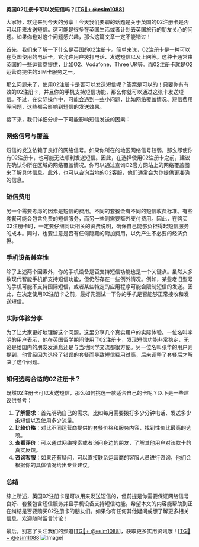 **英国02注册卡可以发短信吗？[[TG💪+ @esim1088](https://t.me/s/esim1088)]**

大家好，欢迎来到今天的分享！今天我们要聊的话题是关于英国的02注册卡是否可以用来发送短信。这可能是很多在英国生活或者计划去英国旅行的朋友关心的问题。如果你也对这个问题感兴趣，那么这篇文章一定不能错过！

首先，我们来了解一下什么是英国的02注册卡。简单来说，02注册卡是一种可以在英国使用的电话卡，它允许用户拨打电话、发送短信以及上网等。这种卡通常由英国的一些运营商提供，比如O2、Vodafone、Three UK等。而02注册卡就是O2运营商提供的SIM卡服务之一。

那么问题来了，使用02注册卡是否可以发送短信呢？答案是可以的！只要你有有效的02注册卡，并且你的手机支持短信功能，那么你就可以通过这张卡发送短信。不过，在实际操作中，可能会遇到一些小问题，比如网络覆盖情况、短信费用等问题，这些都会影响到短信的发送效果。

接下来，我们详细分析一下可能影响短信发送的因素：

### 网络信号与覆盖

短信的发送依赖于良好的网络信号。如果你所在的地区网络信号较弱，那么即使你有02注册卡，也可能无法顺利发送短信。因此，在选择使用02注册卡之前，建议先确认你所在区域的网络覆盖情况。你可以通过查询O2官方网站上的网络覆盖图来了解具体信息。此外，也可以咨询当地的O2客服，他们通常会为你提供更准确的信息。

### 短信费用

另一个需要考虑的因素是短信的费用。不同的套餐会有不同的短信收费标准。有些套餐可能会包含免费的短信服务，而另一些则需要额外支付费用。因此，在购买02注册卡时，一定要仔细阅读相关的资费说明，确保自己能够负担得起短信服务的成本。同时，也要注意是否有任何隐藏的附加费用，以免产生不必要的经济负担。

### 手机设备兼容性

除了上述两个因素外，你的手机设备是否支持短信功能也是一个关键点。虽然大多数现代智能手机都支持短信功能，但仍然存在一些例外情况。例如，某些老旧型号的手机可能不支持国际短信，或者某些特定的应用程序可能会限制短信的发送。因此，在决定使用02注册卡之前，最好先测试一下你的手机是否能够正常接收和发送短信。

### 实际体验分享

为了让大家更好地理解这个问题，这里分享几个真实用户的实际体验。一位名叫李明的用户表示，他在英国留学期间使用了02注册卡，发现短信功能非常稳定，无论是给国内的朋友发消息还是与当地同学交流都很方便。另一位名叫张华的用户则提到，他曾经因为选择了错误的套餐而导致短信费用过高，后来调整了套餐后才解决了这个问题。

### 如何选购合适的02注册卡？

既然02注册卡可以发送短信，那么如何挑选一款适合自己的卡呢？以下是一些建议供参考：

1. **了解需求**：首先明确自己的需求，比如每月需要拨打多少分钟电话、发送多少条短信以及使用多少流量。
2. **比较价格**：对比不同运营商提供的套餐价格和服务内容，找到性价比最高的选项。
3. **查看评价**：可以通过网络搜索或者询问身边的朋友，了解其他用户对该款卡的真实反馈。
4. **咨询客服**：如果还有疑问，可以直接联系运营商的客服人员进行咨询，他们会根据你的具体情况给出专业建议。

### 总结

综上所述，英国02注册卡是可以用来发送短信的，但前提是你需要保证网络信号良好、套餐包含短信服务并且手机设备支持短信功能。希望本文的内容能帮助到正在纠结是否要购买02注册卡的朋友们。如果你有任何其他疑问或想了解更多相关信息，欢迎随时留言讨论！

最后，别忘了关注我们的频道[[TG💪+ @esim1088](https://t.me/s/esim1088)]，获取更多实用资讯哦！[[TG💪+ @esim1088](https://t.me/s/esim1088) ![Image](https://i.postimg.cc/4NQfJmqS/Snipaste-2025-05-13-00-14-12.png)]